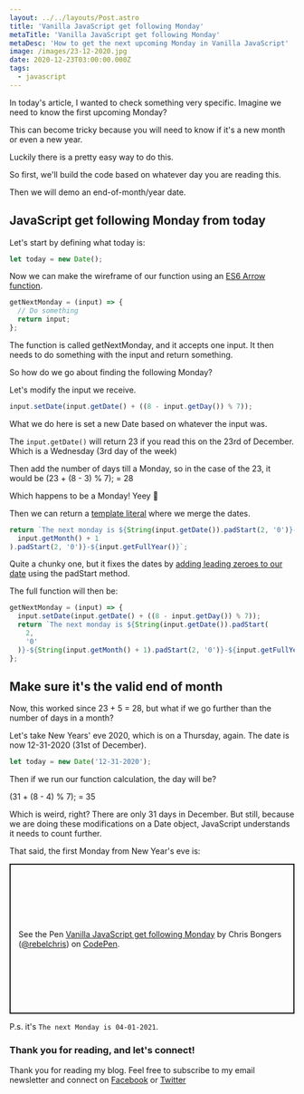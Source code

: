 ```yaml
---
layout: ../../layouts/Post.astro
title: 'Vanilla JavaScript get following Monday'
metaTitle: 'Vanilla JavaScript get following Monday'
metaDesc: 'How to get the next upcoming Monday in Vanilla JavaScript'
image: /images/23-12-2020.jpg
date: 2020-12-23T03:00:00.000Z
tags:
  - javascript
---
```


In today's article, I wanted to check something very specific.
Imagine we need to know the first upcoming Monday?

This can become tricky because you will need to know if it's a new month or even a new year.

Luckily there is a pretty easy way to do this.

So first, we'll build the code based on whatever day you are reading this.

Then we will demo an end-of-month/year date.

## JavaScript get following Monday from today

Let's start by defining what today is:

```js
let today = new Date();
```

Now we can make the wireframe of our function using an [ES6 Arrow function](https://daily-dev-tips.com/posts/javascript-arrow-function/).

```js
getNextMonday = (input) => {
  // Do something
  return input;
};
```

The function is called getNextMonday, and it accepts one input.
It then needs to do something with the input and return something.

So how do we go about finding the following Monday?

Let's modify the input we receive.

```js
input.setDate(input.getDate() + ((8 - input.getDay()) % 7));
```

What we do here is set a new Date based on whatever the input was.

The `input.getDate()` will return 23 if you read this on the 23rd of December. Which is a Wednesday (3rd day of the week)

Then add the number of days till a Monday, so in the case of the 23, it would be (23 + (8 - 3) % 7); = 28

Which happens to be a Monday! Yeey 🎉

Then we can return a [template literal](https://daily-dev-tips.com/posts/javascript-template-literals/) where we merge the dates.

```js
return `The next monday is ${String(input.getDate()).padStart(2, '0')}-${String(
  input.getMonth() + 1
).padStart(2, '0')}-${input.getFullYear()}`;
```

Quite a chunky one, but it fixes the dates by [adding leading zeroes to our date](https://daily-dev-tips.com/posts/vanilla-javascript-add-leading-zeroes-to-date/) using the padStart method.

The full function will then be:

```js
getNextMonday = (input) => {
  input.setDate(input.getDate() + ((8 - input.getDay()) % 7));
  return `The next monday is ${String(input.getDate()).padStart(
    2,
    '0'
  )}-${String(input.getMonth() + 1).padStart(2, '0')}-${input.getFullYear()}`;
};
```

## Make sure it's the valid end of month

Now, this worked since 23 + 5 = 28, but what if we go further than the number of days in a month?

Let's take New Years' eve 2020, which is on a Thursday, again.
The date is now 12-31-2020 (31st of December).

```js
let today = new Date('12-31-2020');
```

Then if we run our function calculation, the day will be?

(31 + (8 - 4) % 7); = 35

Which is weird, right? There are only 31 days in December.
But still, because we are doing these modifications on a Date object, JavaScript understands it needs to count further.

That said, the first Monday from New Year's eve is:

<p class="codepen" data-height="265" data-theme-id="dark" data-default-tab="js,result" data-user="rebelchris" data-slug-hash="qBajZwR" style="height: 265px; box-sizing: border-box; display: flex; align-items: center; justify-content: center; border: 2px solid; margin: 1em 0; padding: 1em;" data-pen-title="Vanilla JavaScript get following Monday">
  <span>See the Pen <a href="https://codepen.io/rebelchris/pen/qBajZwR">
  Vanilla JavaScript get following Monday</a> by Chris Bongers (<a href="https://codepen.io/rebelchris">@rebelchris</a>)
  on <a href="https://codepen.io">CodePen</a>.</span>
</p>
<script async src="https://cpwebassets.codepen.io/assets/embed/ei.js"></script>

P.s. it's `The next Monday is 04-01-2021`.

### Thank you for reading, and let's connect!

Thank you for reading my blog. Feel free to subscribe to my email newsletter and connect on [Facebook](https://www.facebook.com/DailyDevTipsBlog) or [Twitter](https://twitter.com/DailyDevTips1)

